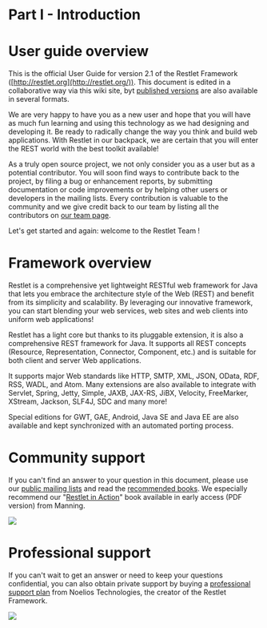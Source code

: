 Part I - Introduction
=====================

User guide overview
===================

This is the official User Guide for version 2.1 of the Restlet Framework
([http://restlet.org](http://restlet.org/)).
This document is edited in a collaborative way via this wiki site, byt
[published
versions](http://wiki.restlet.org/books)
are also available in several formats.

We are very happy to have you as a new user and hope that you will have
as much fun learning and using this technology as we had designing and
developing it. Be ready to radically change the way you think and build
web applications. With Restlet in our backpack, we are certain that you
will enter the REST world with the best toolkit available!

As a truly open source project, we not only consider you as a user but
as a potential contributor. You will soon find ways to contribute back
to the project, by filing a bug or enhancement reports, by submitting
documentation or code improvements or by helping other users or
developers in the mailing lists. Every contribution is valuable to the
community and we give credit back to our team by listing all the
contributors on [our team
page](http://restlet.org/about/team).

Let's get started and again: welcome to the Restlet Team !

Framework overview
==================

Restlet is a comprehensive yet lightweight RESTful web framework for
Java that lets you embrace the architecture style of the Web (REST) and
benefit from its simplicity and scalability. By leveraging our
innovative framework, you can start blending your web services, web
sites and web clients into uniform web applications!

Restlet has a light core but thanks to its pluggable extension, it is
also a comprehensive REST framework for Java. It supports all REST
concepts (Resource, Representation, Connector, Component, etc.) and is
suitable for both client and server Web applications.

It supports major Web standards like HTTP, SMTP, XML, JSON, OData, RDF,
RSS, WADL, and Atom. Many extensions are also available to integrate
with Servlet, Spring, Jetty, Simple, JAXB, JAX-RS, JiBX, Velocity,
FreeMarker, XStream, Jackson, SLF4J, SDC and many more!

Special editions for GWT, GAE, Android, Java SE and Java EE are also
available and kept synchronized with an automated porting process.

Community support
=================

If you can't find an answer to your question in this document, please
use our [public mailing
lists](http://restlet.org/community/lists)
and read the [recommended
books](http://restlet.org/documentation/books).
We especially recommend our "[Restlet in
Action](http://www.manning.com/affiliate/idevaffiliate.php?id=1121_217)"
book available in early access (PDF version) from Manning.

[![](Part%20I%20-%20Introduction-21_files/restlet-in-action-150.png)](http://www.manning.com/affiliate/idevaffiliate.php?id=1121_217)

Professional support
====================

If you can't wait to get an answer or need to keep your questions
confidential, you can also obtain private support by buying a
[professional support
plan](http://restlet.org/community/professional)
from Noelios Technologies, the creator of the Restlet Framework.

[![](Part%20I%20-%20Introduction-21_files/logo135.png)](http://www.noelios.com/products/support)

